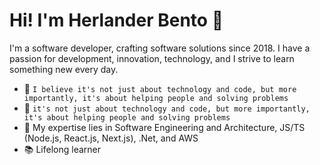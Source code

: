 # Hi! I'm Herlander Bento 👋

I'm a software developer, crafting software solutions since 2018. I have a passion for development, innovation, technology, and I strive to learn something new every day.<br />

- :rocket: `I believe it's not just about technology and code, but more importantly, it's about helping people and solving problems`
- :rocket: `it's not just about technology and code, but more importantly, it's about helping people and solving problems`
- :purple_heart: My expertise lies in Software Engineering and Architecture, JS/TS (Node.js, React.js, Next.js), .Net, and AWS
- :books: Lifelong learner
